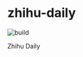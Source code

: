 # zhihu-daily

![build](https://travis-ci.org/moonou/zhihu-daily-vue.svg?branch=master)

Zhihu Daily
